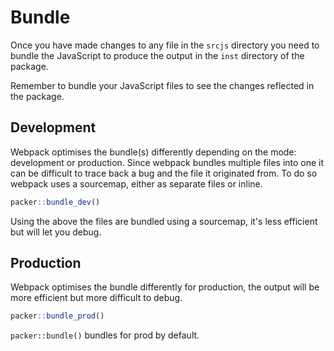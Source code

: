 # Bundle

Once you have made changes to any file in the `srcjs` directory you need to bundle the JavaScript to produce the output in the `inst` directory of the package. 

<Note type = "tip">
Remember to bundle your JavaScript files to see the changes reflected in the package.
</Note>

## Development

Webpack optimises the bundle(s) differently depending on the mode: development or production. Since webpack bundles multiple files into one it can be difficult to trace back a bug and the file it originated from. To do so webpack uses a sourcemap, either as separate files or inline.

```r
packer::bundle_dev()
```

Using the above the files are bundled using a sourcemap, it's less efficient but will let you debug.

## Production

Webpack optimises the bundle differently for production, the output will be more efficient but more difficult to debug.

```r
packer::bundle_prod()
```

<Note>

`packer::bundle()` bundles for prod by default. 

</Note>
